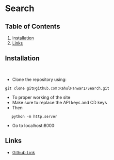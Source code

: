 # Search
## Table of Contents

1. [ Installation ](#installation)
2. [ Links ](#links)


## Installation
<br>

- Clone the repository using:

```
git clone git@github.com:RahulPanwar1/Search.git
```

- To proper working of the site
- Make sure to replace the API keys and CD keys
- Then
```
   python -m http.server

```
- Go to localhost:8000


## Links

- [Github Link](https://github.com/RahulPanwar1/Search)
